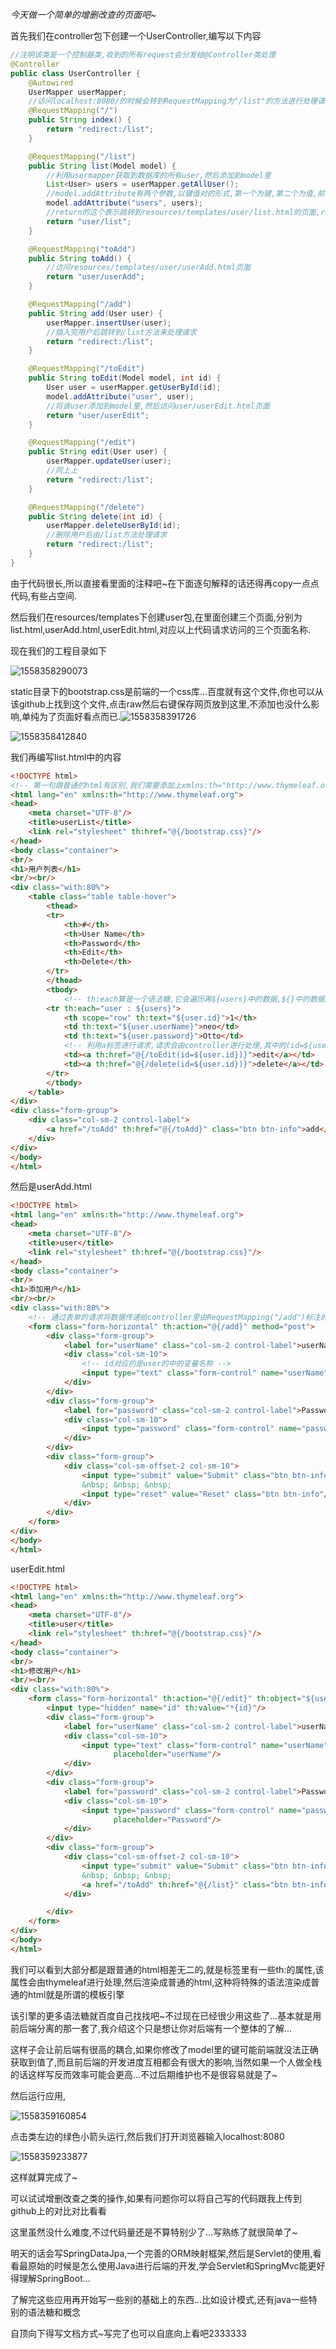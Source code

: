 *今天做一个简单的增删改查的页面吧~*

首先我们在controller包下创建一个UserController,编写以下内容

```java
//注明该类是一个控制器类,收到的所有request会分发给@Controller类处理
@Controller
public class UserController {
    @Autowired
    UserMapper userMapper;
	//访问localhost:8080/的时候会转到RequestMapping为"/list"的方法进行处理请求 
    @RequestMapping("/")
    public String index() {
        return "redirect:/list";
    }

    @RequestMapping("/list")
    public String list(Model model) {
        //利用usermapper获取到数据库的所有user,然后添加到model里
        List<User> users = userMapper.getAllUser();
        //model.addAttribute有两个参数,以键值对的形式,第一个为键,第二个为值,前端部分可以通过键来获取到值.
        model.addAttribute("users", users);
        //return的这个表示跳转到resources/templates/user/list.html的页面,resources/templates和.html会自动添加到return的字符串上,所以我们只需要添加中间那部分user/list就可以
        return "user/list";
    }

    @RequestMapping("toAdd")
    public String toAdd() {
        //访问resources/templates/user/userAdd.html页面
        return "user/userAdd";
    }

    @RequestMapping("/add")
    public String add(User user) {
        userMapper.insertUser(user);
        //插入完用户后跳转到/list方法来处理请求
        return "redirect:/list";
    }

    @RequestMapping("/toEdit")
    public String toEdit(Model model, int id) {
        User user = userMapper.getUserById(id);
        model.addAttribute("user", user);
        //将该user添加到model里,然后访问user/userEdit.html页面
        return "user/userEdit";
    }

    @RequestMapping("/edit")
    public String edit(User user) {
        userMapper.updateUser(user);
        //同上上
        return "redirect:/list";
    }

    @RequestMapping("/delete")
    public String delete(int id) {
        userMapper.deleteUserById(id);
        //删除用户后由/list方法处理请求
        return "redirect:/list";
    }
}
```

由于代码很长,所以直接看里面的注释吧~在下面逐句解释的话还得再copy一点点代码,有些占空间.

然后我们在resources/templates下创建user包,在里面创建三个页面,分别为list.html,userAdd.html,userEdit.html,对应以上代码请求访问的三个页面名称.

现在我们的工程目录如下

![1558358290073](assets/1558358290073.png)

static目录下的bootstrap.css是前端的一个css库...百度就有这个文件,你也可以从该github上找到这个文件,点击raw然后右键保存网页放到这里,不添加也没什么影响,单纯为了页面好看点而已.![1558358391726](assets/1558358391726.png)

![1558358412840](assets/1558358412840.png)

我们再编写list.html中的内容

```html
<!DOCTYPE html>
<!-- 第一句跟普通的html有区别,我们需要添加上xmlns:th="http://www.thymeleaf.org",然后我们就可以使用thymeleaf模板引擎提供给我们的一些语法糖一样的东西 -->
<html lang="en" xmlns:th="http://www.thymeleaf.org">
<head>
    <meta charset="UTF-8"/>
    <title>userList</title>
    <link rel="stylesheet" th:href="@{/bootstrap.css}"/>
</head>
<body class="container">
<br/>
<h1>用户列表</h1>
<br/><br/>
<div class="with:80%">
    <table class="table table-hover">
        <thead>
        <tr>
            <th>#</th>
            <th>User Name</th>
            <th>Password</th>
            <th>Edit</th>
            <th>Delete</th>
        </tr>
        </thead>
        <tbody>
            <!-- th:each算是一个语法糖,它会遍历再${users}中的数据,${}中的数据是响应过来的model,之前我们不是说由键值对的形式保存的吗?所以users就是键,访问到我们保存在里面的List<User> -->
        <tr th:each="user : ${users}">
            <th scope="row" th:text="${user.id}">1</th>
            <td th:text="${user.userName}">neo</td>
            <td th:text="${user.password}">Otto</td>
            <!-- 利用a标签进行请求,请求会由controller进行处理,其中的(id=${user.id})就是传递给controller的参数 -->
            <td><a th:href="@{/toEdit(id=${user.id})}">edit</a></td>
            <td><a th:href="@{/delete(id=${user.id})}">delete</a></td>
        </tr>
        </tbody>
    </table>
</div>
<div class="form-group">
    <div class="col-sm-2 control-label">
        <a href="/toAdd" th:href="@{/toAdd}" class="btn btn-info">add</a>
    </div>
</div>
</body>
</html>
```

然后是userAdd.html

```html
<!DOCTYPE html>
<html lang="en" xmlns:th="http://www.thymeleaf.org">
<head>
    <meta charset="UTF-8"/>
    <title>user</title>
    <link rel="stylesheet" th:href="@{/bootstrap.css}"/>
</head>
<body class="container">
<br/>
<h1>添加用户</h1>
<br/><br/>
<div class="with:80%">
    <!-- 通过表单的请求将数据传递给controller里由RequestMapping("/add")标注的方法,由该方法进行请求的处理 -->
    <form class="form-horizontal" th:action="@{/add}" method="post">
        <div class="form-group">
            <label for="userName" class="col-sm-2 control-label">userName</label>
            <div class="col-sm-10">
                <!-- id对应的是user的中的变量名称 -->
                <input type="text" class="form-control" name="userName" id="userName" placeholder="userName"/>
            </div>
        </div>
        <div class="form-group">
            <label for="password" class="col-sm-2 control-label">Password</label>
            <div class="col-sm-10">
                <input type="password" class="form-control" name="password" id="password" placeholder="Password"/>
            </div>
        </div>
        <div class="form-group">
            <div class="col-sm-offset-2 col-sm-10">
                <input type="submit" value="Submit" class="btn btn-info"/>
                &nbsp; &nbsp; &nbsp;
                <input type="reset" value="Reset" class="btn btn-info"/>
            </div>
        </div>
    </form>
</div>
</body>
</html>
```

userEdit.html

```html
<!DOCTYPE html>
<html lang="en" xmlns:th="http://www.thymeleaf.org">
<head>
    <meta charset="UTF-8"/>
    <title>user</title>
    <link rel="stylesheet" th:href="@{/bootstrap.css}"/>
</head>
<body class="container">
<br/>
<h1>修改用户</h1>
<br/><br/>
<div class="with:80%">
    <form class="form-horizontal" th:action="@{/edit}" th:object="${user}" method="post">
        <input type="hidden" name="id" th:value="*{id}"/>
        <div class="form-group">
            <label for="userName" class="col-sm-2 control-label">userName</label>
            <div class="col-sm-10">
                <input type="text" class="form-control" name="userName" id="userName" th:value="*{userName}"
                       placeholder="userName"/>
            </div>
        </div>
        <div class="form-group">
            <label for="password" class="col-sm-2 control-label">Password</label>
            <div class="col-sm-10">
                <input type="password" class="form-control" name="password" id="password" th:value="*{password}"
                       placeholder="Password"/>
            </div>
        </div>
        <div class="form-group">
            <div class="col-sm-offset-2 col-sm-10">
                <input type="submit" value="Submit" class="btn btn-info"/>
                &nbsp; &nbsp; &nbsp;
                <a href="/toAdd" th:href="@{/list}" class="btn btn-info">Back</a>
            </div>

        </div>
    </form>
</div>
</body>
</html>
```

我们可以看到大部分都是跟普通的html相差无二的,就是标签里有一些th:的属性,该属性会由thymeleaf进行处理,然后渲染成普通的html,这种将特殊的语法渲染成普通的html就是所谓的模板引擎

该引擎的更多语法糖就百度自己找找吧~不过现在已经很少用这些了...基本就是用前后端分离的那一套了,我介绍这个只是想让你对后端有一个整体的了解...

这样子会让前后端有很高的耦合,如果你修改了model里的键可能前端就没法正确获取到值了,而且前后端的开发进度互相都会有很大的影响,当然如果一个人做全栈的话这样写反而效率可能会更高...不过后期维护也不是很容易就是了~

然后运行应用,

![1558359160854](assets/1558359160854.png)

点击类左边的绿色小箭头运行,然后我们打开浏览器输入localhost:8080

![1558359233877](assets/1558359233877.png)

这样就算完成了~

可以试试增删改查之类的操作,如果有问题你可以将自己写的代码跟我上传到github上的对比对比看看

这里虽然没什么难度,不过代码量还是不算特别少了...写熟练了就很简单了~

明天的话会写SpringDataJpa,一个完善的ORM映射框架,然后是Servlet的使用,看看最原始的时候是怎么使用Java进行后端的开发,学会Servlet和SpringMvc能更好得理解SpringBoot...

了解完这些应用再开始写一些别的基础上的东西...比如设计模式,还有java一些特别的语法糖和概念

自顶向下得写文档方式~写完了也可以自底向上看吧2333333